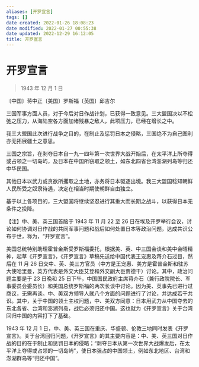 ```yaml
---
aliases: [开罗宣言]
tags: []
date created: 2022-01-26 18:08:23
date modified: 2022-01-27 00:55:38
date updated: 2022-12-29 16:12:05
title: 开罗宣言
---
```


# 开罗宣言

> 1943 年 12 月 1 日

〔中国〕蒋中正〔美国〕罗斯福〔英国〕邱吉尔

三国军事方面人员，对于今后对日作战计划，已获得一致意见。三大盟国决以不松弛之压力，从海陆空各方面加诸残暴之敌人，此项压力，已经在增长之中。

我三大盟国此次进行战争之目的，在制止及惩罚日本之侵略，三国绝不为自己图利亦无拓展疆土之意思。

三国之宗旨，在剥夺日本自一九一四年第一次世界大战开始后，在太平洋上所夺得或占领之一切岛屿，及日本在中国所窃取之领土，如东北四省台湾澎湖列岛等归还中华民国。

其他日本以武力或贪欲所攫取之土地，亦务将日本驱逐出境。我三大盟国稔知朝鲜人民所受之奴隶待遇，决定在相当时期使朝鲜自由独立。

基于以上各项目的，三大盟国将继续坚忍进行其重大而长期之战斗，以获得日本无条件之投降。

 

【注】中、美、英三国首脑于 1943 年 11 月 22 至 26 日在埃及开罗举行会议，讨论如何协调对日作战的共同军事问题和战后如何处置日本等政治问题，达成共识公布于世，称为，“开罗宣言”。

美国总统特别助理霍普金斯受罗斯福委托，根据美、英、中三国会谈和美中会晤精神，起草《开罗宣言》，《开罗宣言》草稿先送给中国代表王宠惠及蒋介石过目，然后在 11 月 26 日交中、英、美三方官员（中方是王宠惠、美方是霍普金斯和驻苏大使哈里曼，英方代表是外交大臣艾登和外交副大臣贾德干）讨论。其中，政治问题主要是于 23 日晚和 25 日下午，中国国民政府主席蒋介石（兼行政院院长、军事委员会委员长）和美国总统罗斯福的两次长谈中讨论。因为美、英事先已进行过商议，无需再谈。中、美双方领导人就八个方面的问题进行了讨论，并达成若干共识。其中，关于中国的领土主权问题，中、美双方同意：日本用武力从中国夺去的东北各省、台湾和澎湖列岛，战后必须归还中国。这也就为《开罗宣言》关于台湾回归中国的内容打下了基础。

1943 年 12 月 1 日，中、美、英三国在重庆、华盛顿、伦敦三地同时发表《开罗宣言》。关于台湾回归问题，《开罗宣言》的其主要内容是：中、美、英三国对日作战的目的在于制止和惩罚日本的侵略；“剥夺日本从第一次世界大战爆发后，在太平洋上夺得或占领的一切岛屿”，使日本强占的中国领土，例如东北地区、台湾和澎湖群岛等“归还中国”。
